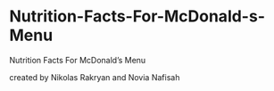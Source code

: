 # Nutrition-Facts-For-McDonald-s-Menu
Nutrition Facts For McDonald’s Menu

created by Nikolas Rakryan and Novia Nafisah
